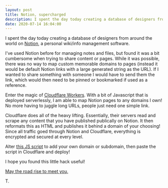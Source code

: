```yaml
---
layout: post
title: Notion, supercharged
description: I spent the day today creating a database of designers from around the world on Notion
date: 2020-07-14 16:04:00
---
```


I spent the day today creating a database of designers from around the world on [Notion](https://notion.so), a personal wiki/info management software.

<!--more-->

I've used Notion before for managing notes and files, but found it was a bit cumbersome when trying to share content or pages. While it was possible, there was no way to map custom memorable domains to pages (instead it would be default Notion links with a large generated string as the URL). If I wanted to share something with someone I would have to send them the link, which would then need to be pinned or bookmarked if used as a reference.

Enter the magic of [Cloudflare Workers](https://workers.dev). With a bit of Javascript that is deployed serverlessly, I am able to map Notion pages to any domains I own! No more having to juggle long URLs, people just need one simple link.

Cloudflare does all of the heavy lifting. Essentially, their servers read and scrape any content that you have published publically on Notion. It then reformats this as HTML and publishes it behind a domain of your choosing! Since all traffic goed through Notion and Cloudflare, everything is encrypted and secured at every level.

Alter [this JS script](https://gist.github.com/et0and/3baca11aa135f23a7cb36c60e25d94b7#file-worker-js) to add your own domain or subdomain, then paste the script in Cloudflare and deploy!


I hope you found this little hack useful! 

[May the road rise to meet you,](https://www.are.na/block/7769521)

T.